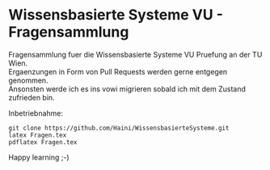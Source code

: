 # Wissensbasierte Systeme VU - Fragensammlung

Fragensammlung fuer die Wissensbasierte Systeme VU Pruefung an der TU Wien.  
Ergaenzungen in Form von Pull Requests werden gerne entgegen genommen.  
Ansonsten werde ich es ins vowi migrieren sobald ich mit dem Zustand zufrieden bin.


Inbetriebnahme:
```
git clone https://github.com/Haini/WissensbasierteSysteme.git
latex Fragen.tex
pdflatex Fragen.tex
```
Happy learning ;-)

